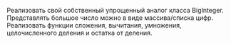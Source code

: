 Реализовать свой собственный упрощенный аналог класса BigInteger. Представлять большое число можно в виде массива/списка цифр. Реализовать функции сложения, вычитания, умножения, целочисленного деления и остатка от деления.
